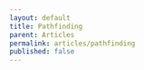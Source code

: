```yaml
---
layout: default
title: Pathfinding
parent: Articles
permalink: articles/pathfinding
published: false
---
```

